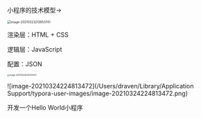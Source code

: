 小程序的技术模型->

<img src="/Users/draven/Library/Application Support/typora-user-images/image-20210323213653741.png" alt="image-20210323213653741" style="zoom: 50%;" />

渲染层：HTML + CSS

逻辑层：JavaScript

配置：JSON

<img src="/Users/draven/Library/Application Support/typora-user-images/image-20210324224724431.png" alt="image-20210324224724431" style="zoom: 33%;" />

![image-20210324224813472](/Users/draven/Library/Application Support/typora-user-images/image-20210324224813472.png)



开发一个Hello World小程序



